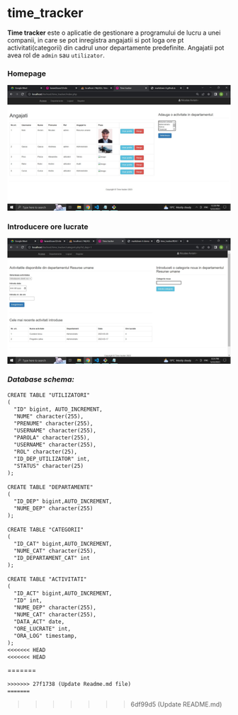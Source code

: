 # time_tracker

**Time tracker** este o aplicatie de gestionare a programului de lucru a unei companii, in care se pot inregistra angajatii si pot loga ore pt activitati(categorii) din cadrul unor departamente predefinite.
Angajatii pot avea rol de `admin` sau `utilizator`. 



### Homepage
![prinscreen](images/printscreen.jpg)


### Introducere ore lucrate
![prinscreen 2](images/printscreen(2).jpg)


### *Database schema:*

```
CREATE TABLE "UTILIZATORI"
(
  "ID" bigint, AUTO_INCREMENT,
  "NUME" character(255),
  "PRENUME" character(255),
  "USERNAME" character(255),
  "PAROLA" character(255),
  "USERNAME" character(255),
  "ROL" character(25),
  "ID_DEP_UTILIZATOR" int, 
  "STATUS" character(25)
);

CREATE TABLE "DEPARTAMENTE"
(
  "ID_DEP" bigint,AUTO_INCREMENT,
  "NUME_DEP" character(255)
);

CREATE TABLE "CATEGORII"
(
  "ID_CAT" bigint,AUTO_INCREMENT,
  "NUME_CAT" character(255),
  "ID_DEPARTAMENT_CAT" int
);

CREATE TABLE "ACTIVITATI"
(
  "ID_ACT" bigint,AUTO_INCREMENT,
  "ID" int,
  "NUME_DEP" character(255),
  "NUME_CAT" character(255),
  "DATA_ACT" date,
  "ORE_LUCRATE" int,
  "ORA_LOG" timestamp,
);
<<<<<<< HEAD
<<<<<<< HEAD
```
=======
```
>>>>>>> 27f1738 (Update Readme.md file)
=======
```
>>>>>>> 6df99d5 (Update README.md)
